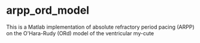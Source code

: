# arpp_ord_model
This is a Matlab implementation of absolute refractory period pacing (ARPP) on the O'Hara-Rudy (ORd) model of the ventricular my-cute
